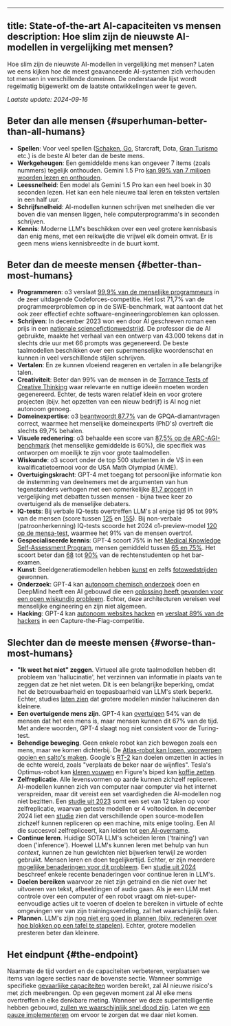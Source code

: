 

---
title: State-of-the-art AI-capaciteiten vs mensen
description: Hoe slim zijn de nieuwste AI-modellen in vergelijking met mensen?
---
Hoe slim zijn de nieuwste AI-modellen in vergelijking met mensen?
Laten we eens kijken hoe de meest geavanceerde AI-systemen zich verhouden tot mensen in verschillende domeinen.
De onderstaande lijst wordt regelmatig bijgewerkt om de laatste ontwikkelingen weer te geven.

_Laatste update: 2024-09-16_

## Beter dan alle mensen {#superhuman-better-than-all-humans}

- **Spellen**: Voor veel spellen ([Schaken, Go](https://en.wikipedia.org/wiki/AlphaGo_Zero), Starcraft, Dota, [Gran Turismo](https://www.technologyreview.com/2022/07/19/1056176/sonys-racing-ai-destroyed-its-human-competitors-by-being-nice-and-fast/) etc.) is de beste AI beter dan de beste mens.
- **Werkgeheugen**: Een gemiddelde mens kan ongeveer 7 items (zoals nummers) tegelijk onthouden. Gemini 1.5 Pro [kan 99% van 7 miljoen woorden lezen en onthouden](https://blog.google/technology/ai/google-gemini-next-generation-model-february-2024/#sundar-note).
- **Leessnelheid**: Een model als Gemini 1.5 Pro kan een heel boek in 30 seconden lezen. Het kan een hele nieuwe taal leren en teksten vertalen in een half uur.
- **Schrijfsnelheid**: AI-modellen kunnen schrijven met snelheden die ver boven die van mensen liggen, hele computerprogramma's in seconden schrijven.
- **Kennis**: Moderne LLM's beschikken over een veel grotere kennisbasis dan enig mens, met een reikwijdte die vrijwel elk domein omvat. Er is geen mens wiens kennisbreedte in de buurt komt.

## Beter dan de meeste mensen {#better-than-most-humans}

- **Programmeren**: o3 verslaat [99,9% van de menselijke programmeurs](https://codeforces.com/blog/entry/137532) in de zeer uitdagende Codeforces-competitie. Het lost 71,7% van de programmeerproblemen op in de SWE-benchmark, wat aantoont dat het ook zeer effectief echte software-engineeringproblemen kan oplossen.
- **Schrijven**: In december 2023 won een door AI geschreven roman een prijs in een [nationale sciencefictionwedstrijd](https://www.scmp.com/news/china/science/article/3245725/chinese-professor-used-ai-write-science-fiction-novel-then-it-won-national-award?campaign=3245725&module=perpetual_scroll_0&pgtype=article). De professor die de AI gebruikte, maakte het verhaal van een ontwerp van 43.000 tekens dat in slechts drie uur met 66 prompts was gegenereerd. De beste taalmodellen beschikken over een supermenselijke woordenschat en kunnen in veel verschillende stijlen schrijven.
- **Vertalen**: En ze kunnen vloeiend reageren en vertalen in alle belangrijke talen.
- **Creativiteit**: Beter dan 99% van de mensen in de [Torrance Tests of Creative Thinking](https://neurosciencenews.com/ai-creativity-23585/) waar relevante en nuttige ideeën moeten worden gegenereerd. Echter, de tests waren relatief klein en voor grotere projecten (bijv. het opzetten van een nieuw bedrijf) is AI nog niet autonoom genoeg.
- **Domeinexpertise**: o3 [beantwoordt 87,7%](https://openai.com/index/learning-to-reason-with-llms/) van de GPQA-diamantvragen correct, waarmee het menselijke domeinexperts (PhD's) overtreft die slechts 69,7% behalen.
- **Visuele redenering**: o3 behaalde een score van [87,5% op de ARC-AGI-benchmark](https://arcprize.org/blog/oai-o3-pub-breakthrough) (het menselijke gemiddelde is 60%), die specifiek was ontworpen om moeilijk te zijn voor grote taalmodellen.
- **Wiskunde**: o3 scoort onder de top 500 studenten in de VS in een kwalificatietoernooi voor de USA Math Olympiad (AIME).
- **Overtuigingskracht**: GPT-4 met toegang tot persoonlijke informatie kon de instemming van deelnemers met de argumenten van hun tegenstanders verhogen met een opmerkelijke [81,7 procent](https://arxiv.org/abs/2403.14380) in vergelijking met debatten tussen mensen - bijna twee keer zo overtuigend als de menselijke debaters.
- **IQ-tests**: Bij verbale IQ-tests overtreffen LLM's al enige tijd 95 tot 99% van de mensen (score tussen [125](https://medium.com/@soltrinox/the-i-q-of-gpt4-is-124-approx-2a29b7e5821e) en [155](https://www.scientificamerican.com/article/i-gave-chatgpt-an-iq-test-heres-what-i-discovered/)). Bij non-verbale (patroonherkenning) IQ-tests scoorde het 2024 o1-preview-model [120 op de mensa-test](https://www.maximumtruth.org/p/massive-breakthrough-in-ai-intelligence), waarmee het 91% van de mensen overtrof.
- **Gespecialiseerde kennis**: GPT-4 scoort 75% in het [Medical Knowledge Self-Assessment Program](https://openai.com/research/gpt-4), mensen gemiddeld tussen [65 en 75%](https://pubmed.ncbi.nlm.nih.gov/420438/). Het scoort beter dan [68](https://papers.ssrn.com/sol3/papers.cfm?abstract_id=4441311) tot [90%](https://law.stanford.edu/2023/04/19/gpt-4-passes-the-bar-exam-what-that-means-for-artificial-intelligence-tools-in-the-legal-industry/) van de rechtenstudenten op het bar-examen.
- **Kunst**: Beeldgeneratiemodellen hebben [kunst](https://dataconomy.com/2022/09/26/ai-artwork-wins-art-competition) en zelfs [fotowedstrijden](https://www.artnews.com/art-news/news/ai-generated-image-world-photography-organization-contest-artist-declines-award-1234664549) gewonnen.
- **Onderzoek**: GPT-4 kan [autonoom chemisch onderzoek](https://www.nature.com/articles/s41586-023-06792-0) doen en DeepMind heeft een AI gebouwd die een [oplossing heeft gevonden voor een open wiskundig probleem](https://www.nature.com/articles/s41586-023-06924-6). Echter, deze architecturen vereisen veel menselijke engineering en zijn niet algemeen.
- **Hacking**: GPT-4 kan [autonoom websites hacken](https://arxiv.org/html/2402.06664v1) en [verslaat 89% van de hackers](https://arxiv.org/pdf/2402.11814.pdf) in een Capture-the-Flag-competitie.

## Slechter dan de meeste mensen {#worse-than-most-humans}

- **"Ik weet het niet" zeggen**. Virtueel alle grote taalmodellen hebben dit probleem van 'hallucinatie', het verzinnen van informatie in plaats van te zeggen dat ze het niet weten. Dit is een belangrijke beperking, omdat het de betrouwbaarheid en toepasbaarheid van LLM's sterk beperkt. Echter, studies [laten zien](https://arxiv.org/html/2403.04307v1) dat grotere modellen minder hallucineren dan kleinere.
- **Een overtuigende mens zijn**. GPT-4 kan [overtuigen](https://arxiv.org/abs/2405.08007) 54% van de mensen dat het een mens is, maar mensen kunnen dit 67% van de tijd. Met andere woorden, GPT-4 slaagt nog niet consistent voor de Turing-test.
- **Behendige beweging**. Geen enkele robot kan zich bewegen zoals een mens, maar we komen dichterbij. De [Atlas-robot kan lopen, voorwerpen gooien en salto's maken](https://www.youtube.com/watch?v=-e1_QhJ1EhQ). Google's [RT-2](https://www.deepmind.com/blog/rt-2-new-model-translates-vision-and-language-into-action) kan doelen omzetten in acties in de echte wereld, zoals "verplaats de beker naar de wijnfles". Tesla's Optimus-robot kan [kleren vouwen](https://electrek.co/2024/01/15/tesla-optimus-robot-cant-build-cars-folding-clothes/) en Figure's biped kan [koffie zetten](https://www.youtube.com/watch?v=Q5MKo7Idsok).
- **Zelfreplicatie**. Alle levensvormen op aarde kunnen zichzelf repliceren. AI-modellen kunnen zich van computer naar computer via het internet verspreiden, maar dit vereist een set vaardigheden die AI-modellen nog niet bezitten. Een [studie uit 2023](https://arxiv.org/abs/2312.11671) somt een set van 12 taken op voor zelfreplicatie, waarvan geteste modellen er 4 voltooiden. In december 2024 liet een [studie](https://github.com/WhitzardIndex/self-replication-research/blob/main/AI-self-replication-fudan.pdf) zien dat verschillende open source-modellen zichzelf kunnen repliceren op een machine, mits enige tooling. Een AI die succesvol zelfrepliceert, kan leiden tot [een AI-overname](/ai-takeover).
- **Continue leren**. Huidige SOTA LLM's scheiden leren ('training') van doen ('inference'). Hoewel LLM's kunnen leren met behulp van hun _context_, kunnen ze hun gewichten niet bijwerken terwijl ze worden gebruikt. Mensen leren en doen tegelijkertijd. Echter, er zijn meerdere [mogelijke benaderingen voor dit probleem](https://arxiv.org/abs/2302.00487). Een [studie uit 2024](https://arxiv.org/html/2402.01364v2) beschreef enkele recente benaderingen voor continue leren in LLM's.
- **Doelen bereiken** waarvoor ze niet zijn getraind en die niet over het uitvoeren van tekst, afbeeldingen of audio gaan. Als je een LLM met controle over een computer of een robot vraagt om niet-super-eenvoudige acties uit te voeren of doelen te bereiken in virtuele of echte omgevingen ver van zijn trainingsverdeling, zal het waarschijnlijk falen.
- **Plannen**. LLM's zijn [nog niet erg goed in plannen (bijv. redeneren over hoe blokken op een tafel te stapelen)](https://openreview.net/pdf?id=YXogl4uQUO). Echter, grotere modellen presteren beter dan kleinere.

## Het eindpunt {#the-endpoint}

Naarmate de tijd vordert en de capaciteiten verbeteren, verplaatsen we items van lagere secties naar de bovenste sectie.
Wanneer sommige specifieke [gevaarlijke capaciteiten](/dangerous-capabilities) worden bereikt, zal AI nieuwe risico's met zich meebrengen.
Op een gegeven moment zal AI elke mens overtreffen in elke denkbare meting.
Wanneer we deze superintelligentie hebben gebouwd, [zullen we waarschijnlijk snel dood zijn](/ai-takeover).
Laten we [een pauze implementeren](/proposal) om ervoor te zorgen dat we daar niet komen.